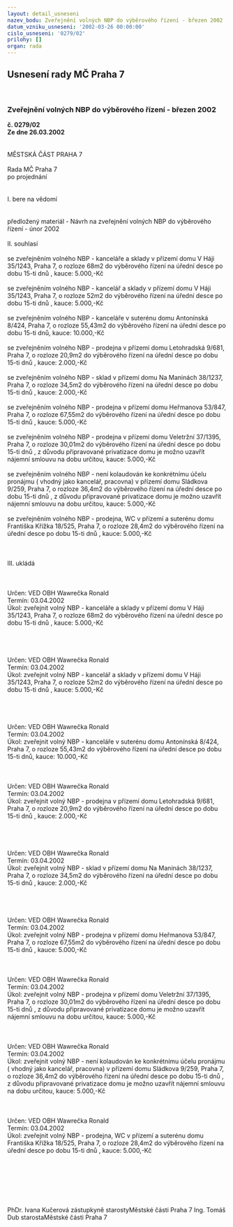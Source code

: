 ```yaml
---
layout: detail_usneseni
nazev_bodu: Zveřejnění volných NBP do výběrového řízení - březen 2002
datum_vzniku_usneseni: '2002-03-26 00:00:00'
cislo_usneseni: '0279/02'
prilohy: []
organ: rada
---
```

<div id="ucUsn_pList" class="usn">
	<span><h2>Usnesení rady MČ Praha 7 </h2>
<br></span><div class="standBody">
<span><h3>Zveřejnění volných NBP do výběrového řízení - březen 2002</h3></span><div class="center">
		<strong>č. 0279/02</strong><br>
	</div>
<div class="center">
		<strong>Ze dne 26.03.2002</strong><br><br>
	</div>
<br>MĚSTSKÁ ČÁST PRAHA 7<br><br>Rada MČ Praha 7<br>po projednání<br><br><br>I.	bere na vědomí<br><br> <br>předložený materiál - Návrh na zveřejnění volných NBP do výběrového řízení - únor 2002<br><br>II.	souhlasí <br><br>se zveřejněním volného NBP - kanceláře a sklady v přízemí domu V Háji 35/1243, Praha 7, o rozloze 68m2 do výběrového řízení na úřední desce po dobu 15-ti dnů , kauce: 5.000,-Kč<br><br>se zveřejněním volného NBP - kancelář a sklady v přízemí domu V Háji 35/1243, Praha 7, o rozloze 52m2 do výběrového řízení na úřední desce po dobu 15-ti dnů , kauce: 5.000,-Kč<br><br>se zveřejněním volného NBP - kanceláře v suterénu domu Antonínská 8/424, Praha 7, o rozloze 55,43m2 do výběrového řízení na úřední desce po dobu 15-ti dnů, kauce: 10.000,-Kč<br><br>se zveřejněním volného NBP - prodejna v přízemí domu Letohradská 9/681, Praha 7, o rozloze 20,9m2 do výběrového řízení na úřední desce po dobu 15-ti dnů , kauce: 2.000,-Kč<br><br>se zveřejněním volného NBP - sklad v přízemí domu Na Maninách 38/1237, Praha 7, o rozloze 34,5m2 do výběrového řízení na úřední desce po dobu 15-ti dnů , kauce: 2.000,-Kč<br><br>se zveřejněním volného NBP - prodejna v přízemí domu Heřmanova 53/847, Praha 7, o rozloze 67,55m2 do výběrového řízení na úřední desce po dobu 15-ti dnů , kauce: 5.000,-Kč<br><br>se zveřejněním volného NBP - prodejna v přízemí domu Veletržní 37/1395, Praha 7, o rozloze 30,01m2 do výběrového řízení na úřední desce po dobu 15-ti dnů , z důvodu připravované privatizace domu je možno uzavřít nájemní smlouvu na dobu určitou, kauce: 5.000,-Kč <br><br>se zveřejněním volného NBP -  není kolaudován ke konkrétnímu účelu pronájmu ( vhodný jako kancelář, pracovna) v přízemí domu Sládkova 9/259, Praha 7, o rozloze 36,4m2 do výběrového řízení na úřední desce po dobu 15-ti dnů , z důvodu připravované privatizace domu je možno uzavřít nájemní smlouvu na dobu určitou, kauce: 5.000,-Kč <br><br>se zveřejněním volného NBP -  prodejna, WC  v přízemí a suterénu domu Františka Křížka 18/525, Praha 7, o rozloze 28,4m2 do výběrového řízení na úřední desce po dobu 15-ti dnů , kauce: 5.000,-Kč <br><br><br><br>III.	ukládá <br><br><br> <br>Určen:	VED OBH Wawrečka Ronald<br>Termín: 03.04.2002<br>Úkol:	zveřejnit volný NBP - kanceláře a sklady v přízemí domu V Háji 35/1243, Praha 7, o rozloze 68m2 do výběrového řízení na úřední desce po dobu 15-ti dnů , kauce: 5.000,-Kč<br> <br><br><br> <br>Určen:	VED OBH Wawrečka Ronald<br>Termín: 03.04.2002<br>Úkol:	zveřejnit volný NBP - kancelář a sklady v přízemí domu V Háji 35/1243, Praha 7, o rozloze 52m2 do výběrového řízení na úřední desce po dobu 15-ti dnů , kauce: 5.000,-Kč<br> <br><br><br> <br>Určen:	VED OBH Wawrečka Ronald<br>Termín: 03.04.2002<br>Úkol:	zveřejnit volný NBP - kanceláře v suterénu domu Antonínská 8/424, Praha 7, o rozloze 55,43m2 do výběrového řízení na úřední desce po dobu 15-ti dnů, kauce: 10.000,-Kč<br> <br><br><br>Určen:	VED OBH Wawrečka Ronald<br>Termín: 03.04.2002<br>Úkol:	zveřejnit volný NBP  - prodejna v přízemí domu Letohradská 9/681, Praha 7, o rozloze 20,9m2 do výběrového řízení na úřední desce po dobu 15-ti dnů , kauce: 2.000,-Kč<br> <br><br><br> <br>Určen:	VED OBH Wawrečka Ronald<br>Termín: 03.04.2002<br>Úkol:	zveřejnit volný NBP - sklad v přízemí domu Na Maninách 38/1237, Praha 7, o rozloze 34,5m2 do výběrového řízení na úřední desce po dobu 15-ti dnů , kauce: 2.000,-Kč<br> <br><br><br> <br>Určen:	VED OBH Wawrečka Ronald<br>Termín: 03.04.2002<br>Úkol:	zveřejnit volný NBP - prodejna v přízemí domu Heřmanova 53/847, Praha 7, o rozloze 67,55m2 do výběrového řízení na úřední desce po dobu 15-ti dnů , kauce: 5.000,-Kč<br> <br><br> <br>Určen:	VED OBH Wawrečka Ronald<br>Termín: 03.04.2002<br>Úkol:	zveřejnit volný NBP - prodejna v přízemí domu Veletržní 37/1395, Praha 7, o rozloze 30,01m2 do výběrového řízení na úřední desce po dobu 15-ti dnů , z důvodu připravované privatizace domu je možno uzavřít nájemní smlouvu na dobu určitou, kauce: 5.000,-Kč<br> <br><br> <br>Určen:	VED OBH Wawrečka Ronald<br>Termín: 03.04.2002<br>Úkol:	zveřejnit volný NBP -  není kolaudován ke konkrétnímu účelu pronájmu ( vhodný jako kancelář, pracovna) v přízemí domu Sládkova 9/259, Praha 7, o rozloze 36,4m2 do výběrového řízení na úřední desce po dobu 15-ti dnů , z důvodu připravované privatizace domu je možno uzavřít nájemní smlouvu na dobu určitou, kauce: 5.000,-Kč<br> <br><br> <br>Určen:	VED OBH Wawrečka Ronald<br>Termín: 03.04.2002<br>Úkol:	zveřejnit volný NBP -  prodejna, WC  v přízemí a suterénu domu Františka Křížka 18/525, Praha 7, o rozloze 28,4m2 do výběrového řízení na úřední desce po dobu 15-ti dnů ,  kauce: 5.000,-Kč<br> <br><br> <br><br> <br> <br>	<br>PhDr. Ivana Kučerová zástupkyně starostyMěstské části Praha 7	Ing. Tomáš Dub starostaMěstské části Praha 7<br>	<br><br>
</div>
</div>